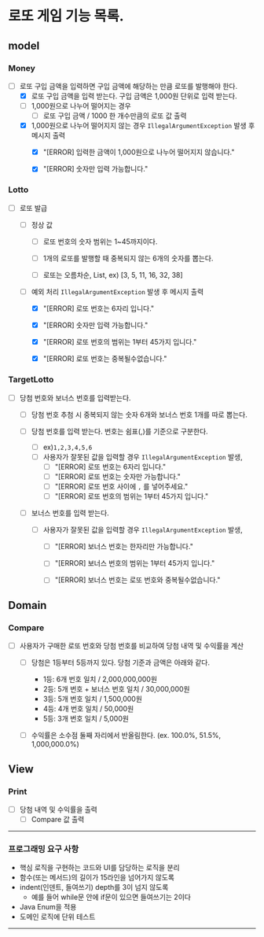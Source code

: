# 로또 게임 기능 목록.

## model

###  **Money**

- [ ] 로또 구입 금액을 입력하면 구입 금액에 해당하는 만큼 로또를 발행해야 한다.
  - [x] 로또 구입 금액을 입력 받는다. 구입 금액은 1,000원 단위로 입력 받는다.
  - [ ] 1,000원으로 나누어 떨어지는 경우
  	- [ ] 로또 구입 금액 / 1000 한 개수만큼의 로또 값 출력
  - [x] 1,000원으로 나누어 떨어지지 않는 경우  `IllegalArgumentException` 발생 후 메시지 출력
  	- [x] "[ERROR] 입력한 금액이 1,000원으로 나누어 떨어지지 않습니다."
  	- [x] "[ERROR] 숫자만 입력 가능합니다."



###  **Lotto**

- [ ] 로또 발급

	- [ ] 정상 값

		- [ ] 로또 번호의 숫자 범위는 1~45까지이다.
		- [ ] 1개의 로또를 발행할 때 중복되지 않는 6개의 숫자를 뽑는다.

		- [ ] 로또는 오름차순, List<Integer>, ex) [3, 5, 11, 16, 32, 38] 

	- [ ] 예외 처리  `IllegalArgumentException` 발생 후 메시지 출력

		- [x] "[ERROR] 로또 번호는 6자리 입니다."
		- [x] "[ERROR] 숫자만 입력 가능합니다."
		- [x] "[ERROR] 로또 번호의 범위는 1부터 45가지 입니다."
		- [x] "[ERROR] 로또 번호는 중복될수없습니다."



### **TargetLotto**

- [ ] 당첨 번호와 보너스 번호를 입력받는다.

	- [ ] 당첨 번호 추첨 시 중복되지 않는 숫자 6개와 보너스 번호 1개를 따로 뽑는다.
	- [ ] 당첨 번호를 입력 받는다. 번호는 쉼표(,)를 기준으로 구분한다.
	
		- [ ] ex)`1,2,3,4,5,6`
		- [ ] 사용자가 잘못된 값을 입력할 경우 `IllegalArgumentException` 발생,
			- [ ] "[ERROR] 로또 번호는 6자리 입니다."
			- [ ] "[ERROR] 로또 번호는 숫자만 가능합니다."
			- [ ] "[ERROR] 로또 번호 사이에 `,` 를 넣어주세요."
			- [ ] "[ERROR] 로또 번호의 범위는 1부터 45가지 입니다."
	- [ ] 보너스 번호를 입력 받는다.

		- [ ] 사용자가 잘못된 값을 입력할 경우 `IllegalArgumentException` 발생,

			- [ ] "[ERROR] 보너스 번호는 한자리만 가능합니다."
			- [ ] "[ERROR] 보너스 번호의 범위는 1부터 45가지 입니다."
			- [ ] "[ERROR] 보너스 번호는 로또 번호와 중복될수없습니다."
	



## Domain

### **Compare**

- [ ] 사용자가 구매한 로또 번호와 당첨 번호를 비교하여 당첨 내역  및 수익률을 계산 

  - [ ] 당첨은 1등부터 5등까지 있다. 당첨 기준과 금액은 아래와 같다.
  	- 1등: 6개 번호 일치 / 2,000,000,000원
  	- 2등: 5개 번호 + 보너스 번호 일치 / 30,000,000원
  	- 3등: 5개 번호 일치 / 1,500,000원
  	- 4등: 4개 번호 일치 / 50,000원
  	- 5등: 3개 번호 일치 / 5,000원
  - [ ] 수익률은 소수점 둘째 자리에서 반올림한다. (ex. 100.0%, 51.5%, 1,000,000.0%)



## View

### Print 

- [ ] 당첨 내역  및 수익률을 출력 
	- [ ] Compare 값 출력

---

### 프로그래밍 요구 사항

- 핵심 로직을 구현하는 코드와 UI를 담당하는 로직을 분리
- 함수(또는 메서드)의 길이가 15라인을 넘어가지 않도록
- indent(인덴트, 들여쓰기) depth를 3이 넘지 않도록 
	- 예를 들어 while문 안에 if문이 있으면 들여쓰기는 2이다
- Java Enum을 적용
- 도메인 로직에 단위 테스트

---


